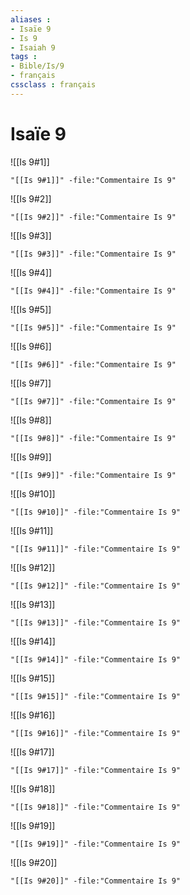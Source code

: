 ```yaml
---
aliases : 
- Isaïe 9
- Is 9
- Isaiah 9
tags : 
- Bible/Is/9
- français
cssclass : français
---
```


# Isaïe 9

![[Is 9#1]]

```query
"[[Is 9#1]]" -file:"Commentaire Is 9"
```

![[Is 9#2]]

```query
"[[Is 9#2]]" -file:"Commentaire Is 9"
```

![[Is 9#3]]

```query
"[[Is 9#3]]" -file:"Commentaire Is 9"
```

![[Is 9#4]]

```query
"[[Is 9#4]]" -file:"Commentaire Is 9"
```

![[Is 9#5]]

```query
"[[Is 9#5]]" -file:"Commentaire Is 9"
```

![[Is 9#6]]

```query
"[[Is 9#6]]" -file:"Commentaire Is 9"
```

![[Is 9#7]]

```query
"[[Is 9#7]]" -file:"Commentaire Is 9"
```

![[Is 9#8]]

```query
"[[Is 9#8]]" -file:"Commentaire Is 9"
```

![[Is 9#9]]

```query
"[[Is 9#9]]" -file:"Commentaire Is 9"
```

![[Is 9#10]]

```query
"[[Is 9#10]]" -file:"Commentaire Is 9"
```

![[Is 9#11]]

```query
"[[Is 9#11]]" -file:"Commentaire Is 9"
```

![[Is 9#12]]

```query
"[[Is 9#12]]" -file:"Commentaire Is 9"
```

![[Is 9#13]]

```query
"[[Is 9#13]]" -file:"Commentaire Is 9"
```

![[Is 9#14]]

```query
"[[Is 9#14]]" -file:"Commentaire Is 9"
```

![[Is 9#15]]

```query
"[[Is 9#15]]" -file:"Commentaire Is 9"
```

![[Is 9#16]]

```query
"[[Is 9#16]]" -file:"Commentaire Is 9"
```

![[Is 9#17]]

```query
"[[Is 9#17]]" -file:"Commentaire Is 9"
```

![[Is 9#18]]

```query
"[[Is 9#18]]" -file:"Commentaire Is 9"
```

![[Is 9#19]]

```query
"[[Is 9#19]]" -file:"Commentaire Is 9"
```

![[Is 9#20]]

```query
"[[Is 9#20]]" -file:"Commentaire Is 9"
```

